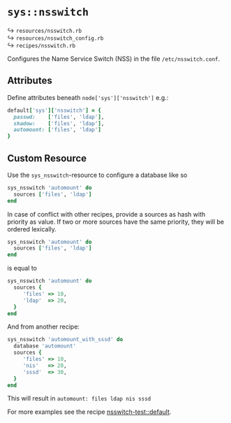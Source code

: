 # `sys::nsswitch`

↪ `resources/nsswitch.rb`  
↪ `resources/nsswitch_config.rb`  
↪ `recipes/nsswitch.rb`  

Configures the Name Service Switch (NSS) in the file `/etc/nsswitch.conf`.

## Attributes

Define attributes beneath `node['sys']['nsswitch']` e.g.:

```ruby
default['sys']['nsswitch'] = {
  passwd:    ['files', 'ldap'],
  shadow:    ['files', 'ldap'],
  automount: ['files', 'ldap']
}
```

## Custom Resource

Use the `sys_nsswitch`-resource to configure a database like so

```ruby
sys_nsswitch 'automount' do
  sources ['files', 'ldap']
end
```

In case of conflict with other recipes, provide a sources as hash with priority as value.
If two or more sources have the same priority, they will be ordered lexically.

```ruby
sys_nsswitch 'automount' do
  sources ['files', 'ldap']
end
```

is equal to

```ruby
sys_nsswitch 'automount' do
  sources {
     'files' => 10,
     'ldap'  => 20,
  }
end
```

And from another recipe:

```ruby
sys_nsswitch 'automount_with_sssd' do
  database 'automount'
  sources {
     'files' => 10,
     'nis'   => 20,
     'sssd'  => 30,
  }
end
```

This will result in
`automount: files ldap nis sssd`

For more examples see the recipe [nsswitch-test::default](test/fixtures/cookbooks/nsswitch-test/recipes/default.rb).
